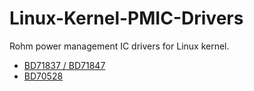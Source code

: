 # Linux-Kernel-PMIC-Drivers
Rohm power management IC drivers for Linux kernel.

* [BD71837 / BD71847](https://github.com/RohmSemiconductor/Linux-Kernel-PMIC-Drivers/tree/master/BD718XX)
* [BD70528](https://github.com/RohmSemiconductor/Linux-Kernel-PMIC-Drivers/tree/master/BD70528)
